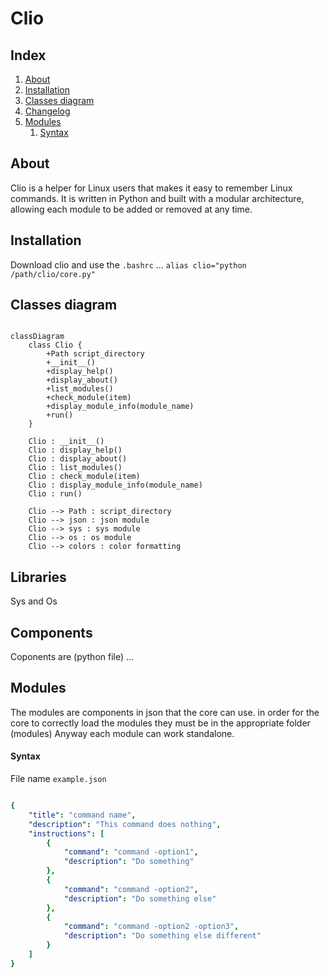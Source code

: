 # Clio

## Index
1. [About](#about)
2. [Installation](#installation)
3. [Classes diagram](#classesDiagram)
4. [Changelog](#changelog)
5. [Modules](#modules)
    1. [Syntax](#syntax)

## About
Clio is a helper for Linux users that makes it easy to remember Linux commands.
It is written in Python and built with a modular architecture, allowing each module to be added or removed at any time.


## Installation
Download clio and use the `.bashrc` ... `alias clio="python /path/clio/core.py"`

## Classes diagram

```mermaid

classDiagram
    class Clio {
        +Path script_directory
        +__init__()
        +display_help()
        +display_about()
        +list_modules()
        +check_module(item)
        +display_module_info(module_name)
        +run()
    }
    
    Clio : __init__()
    Clio : display_help()
    Clio : display_about()
    Clio : list_modules()
    Clio : check_module(item)
    Clio : display_module_info(module_name)
    Clio : run()

    Clio --> Path : script_directory
    Clio --> json : json module
    Clio --> sys : sys module
    Clio --> os : os module
    Clio --> colors : color formatting

```


## Libraries 
Sys and Os

## Components
Coponents are (python file) ...

## Modules
The modules are components in json that the core can use. 
in order for the core to correctly load the modules they must be in the appropriate folder (modules)
Anyway each module can work standalone. 


#### Syntax

File name `example.json`
```yaml

{
    "title": "command name",
    "description": "This command does nothing",
    "instructions": [
        {
            "command": "command -option1",
            "description": "Do something"
        },
        {
            "command": "command -option2",
            "description": "Do something else"
        },
        {
            "command": "command -option2 -option3",
            "description": "Do something else different"
        }
    ]
}

```